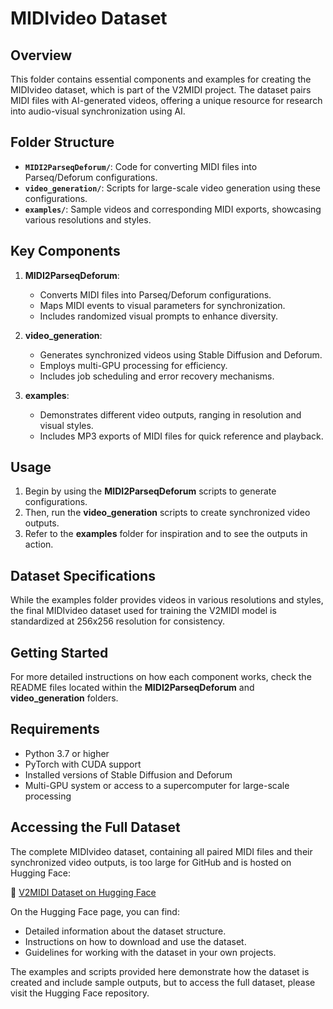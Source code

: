 # MIDIvideo Dataset

## Overview

This folder contains essential components and examples for creating the MIDIvideo dataset, which is part of the V2MIDI project. The dataset pairs MIDI files with AI-generated videos, offering a unique resource for research into audio-visual synchronization using AI.

## Folder Structure

- **`MIDI2ParseqDeforum/`**: Code for converting MIDI files into Parseq/Deforum configurations.
- **`video_generation/`**: Scripts for large-scale video generation using these configurations.
- **`examples/`**: Sample videos and corresponding MIDI exports, showcasing various resolutions and styles.

## Key Components

1. **MIDI2ParseqDeforum**:
   - Converts MIDI files into Parseq/Deforum configurations.
   - Maps MIDI events to visual parameters for synchronization.
   - Includes randomized visual prompts to enhance diversity.

2. **video_generation**:
   - Generates synchronized videos using Stable Diffusion and Deforum.
   - Employs multi-GPU processing for efficiency.
   - Includes job scheduling and error recovery mechanisms.

3. **examples**:
   - Demonstrates different video outputs, ranging in resolution and visual styles.
   - Includes MP3 exports of MIDI files for quick reference and playback.

## Usage

1. Begin by using the **MIDI2ParseqDeforum** scripts to generate configurations.
2. Then, run the **video_generation** scripts to create synchronized video outputs.
3. Refer to the **examples** folder for inspiration and to see the outputs in action.

## Dataset Specifications

While the examples folder provides videos in various resolutions and styles, the final MIDIvideo dataset used for training the V2MIDI model is standardized at 256x256 resolution for consistency.

## Getting Started

For more detailed instructions on how each component works, check the README files located within the **MIDI2ParseqDeforum** and **video_generation** folders.

## Requirements

- Python 3.7 or higher
- PyTorch with CUDA support
- Installed versions of Stable Diffusion and Deforum
- Multi-GPU system or access to a supercomputer for large-scale processing

## Accessing the Full Dataset

The complete MIDIvideo dataset, containing all paired MIDI files and their synchronized video outputs, is too large for GitHub and is hosted on Hugging Face:

🔗 [V2MIDI Dataset on Hugging Face](https://huggingface.co/datasets/obvious-research/V2MIDI)

On the Hugging Face page, you can find:
- Detailed information about the dataset structure.
- Instructions on how to download and use the dataset.
- Guidelines for working with the dataset in your own projects.

The examples and scripts provided here demonstrate how the dataset is created and include sample outputs, but to access the full dataset, please visit the Hugging Face repository.
